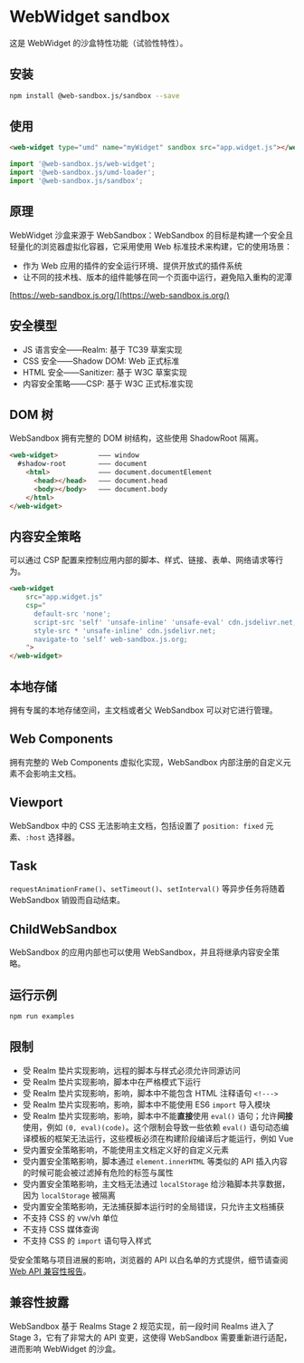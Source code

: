 # WebWidget sandbox

这是 WebWidget 的沙盒特性功能（试验性特性）。

## 安装

```bash
npm install @web-sandbox.js/sandbox --save
```

## 使用

```html
<web-widget type="umd" name="myWidget" sandbox src="app.widget.js"></web-widget>
```

```js
import '@web-sandbox.js/web-widget';
import '@web-sandbox.js/umd-loader';
import '@web-sandbox.js/sandbox';
```

## 原理

WebWidget 沙盒来源于 WebSandbox：WebSandbox 的目标是构建一个安全且轻量化的浏览器虚拟化容器，它采用使用 Web 标准技术来构建，它的使用场景：

* 作为 Web 应用的插件的安全运行环境、提供开放式的插件系统
* 让不同的技术栈、版本的组件能够在同一个页面中运行，避免陷入重构的泥潭

[https://web-sandbox.js.org/](https://web-sandbox.js.org/)

## 安全模型

* JS 语言安全——Realm: 基于 TC39 草案实现
* CSS 安全——Shadow DOM: Web 正式标准
* HTML 安全——Sanitizer: 基于 W3C 草案实现
* 内容安全策略——CSP: 基于 W3C 正式标准实现

## DOM 树

WebSandbox 拥有完整的 DOM 树结构，这些使用 ShadowRoot 隔离。

```html
<web-widget>          ——— window
  #shadow-root        ——— document
    <html>            ——— document.documentElement
      <head></head>   ——— document.head
      <body></body>   ——— document.body
    </html>
</web-widget>
```

## 内容安全策略

可以通过 CSP 配置来控制应用内部的脚本、样式、链接、表单、网络请求等行为。

```html
<web-widget
    src="app.widget.js"
    csp="
      default-src 'none';
      script-src 'self' 'unsafe-inline' 'unsafe-eval' cdn.jsdelivr.net;
      style-src * 'unsafe-inline' cdn.jsdelivr.net;
      navigate-to 'self' web-sandbox.js.org;
    ">
</web-widget>
```

## 本地存储

拥有专属的本地存储空间，主文档或者父 WebSandbox 可以对它进行管理。

## Web Components

拥有完整的 Web Components 虚拟化实现，WebSandbox 内部注册的自定义元素不会影响主文档。

## Viewport

WebSandbox 中的 CSS 无法影响主文档，包括设置了 `position: fixed` 元素、`:host` 选择器。

## Task

`requestAnimationFrame()`、`setTimeout()`、`setInterval()` 等异步任务将随着 WebSandbox 销毁而自动结束。

## ChildWebSandbox

WebSandbox 的应用内部也可以使用 WebSandbox，并且将继承内容安全策略。

## 运行示例

```bash
npm run examples
```

## 限制

* 受 Realm 垫片实现影响，远程的脚本与样式必须允许同源访问
* 受 Realm 垫片实现影响，脚本中在严格模式下运行
* 受 Realm 垫片实现影响，影响，脚本中不能包含 HTML 注释语句 `<!--->`
* 受 Realm 垫片实现影响，影响，脚本中不能使用 ES6 `import` 导入模块
* 受 Realm 垫片实现影响，影响，脚本中不能**直接**使用 `eval()` 语句；允许**间接**使用，例如 `(0, eval)(code)`。这个限制会导致一些依赖 `eval()` 语句动态编译模板的框架无法运行，这些模板必须在构建阶段编译后才能运行，例如 Vue
* 受内置安全策略影响，不能使用主文档定义好的自定义元素
* 受内置安全策略影响，脚本通过 `element.innerHTML` 等类似的 API 插入内容的时候可能会被过滤掉有危险的标签与属性
* 受内置安全策略影响，主文档无法通过 `localStorage` 给沙箱脚本共享数据，因为 `localStorage` 被隔离
* 受内置安全策略影响，无法捕获脚本运行时的全局错误，只允许主文档捕获
* 不支持 CSS 的 vw/vh 单位
* 不支持 CSS 媒体查询
* 不支持 CSS 的 `import` 语句导入样式

受安全策略与项目进展的影响，浏览器的 API 以白名单的方式提供，细节请查阅 [Web API 兼容性报告](https://web-sandbox.js.org/docs/web-compat/)。

## 兼容性披露

WebSandbox 基于 Realms Stage 2 规范实现，前一段时间 Realms 进入了 Stage 3，它有了非常大的 API 变更，这使得 WebSandbox 需要重新进行适配，进而影响 WebWidget 的沙盒。